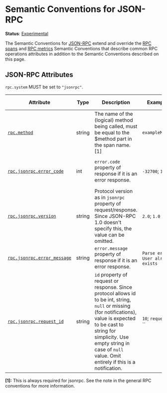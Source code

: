 <!--- Hugo front matter used to generate the website version of this page:
linkTitle: JSON-RPC
--->

# Semantic Conventions for JSON-RPC

**Status**: [Experimental][DocumentStatus]

The Semantic Conventions for [JSON-RPC](https://www.jsonrpc.org/) extend and override the [RPC spans](rpc-spans.md) and [RPC metrics](rpc-metrics.md) Semantic Conventions
that describe common RPC operations attributes in addition to the Semantic Conventions
described on this page.

## JSON-RPC Attributes

`rpc.system` MUST be set to `"jsonrpc"`.

<!-- semconv rpc.jsonrpc(full,tag=jsonrpc-tech-specific) -->
<!-- NOTE: THIS TEXT IS AUTOGENERATED. DO NOT EDIT BY HAND. -->
<!-- see templates/registry/markdown/snippet.md.j2 -->
<!-- prettier-ignore-start -->

| Attribute  | Type | Description  | Examples  | [Requirement Level](https://opentelemetry.io/docs/specs/semconv/general/attribute-requirement-level/) | Stability |
|---|---|---|---|---|---|
| [`rpc.method`](/docs/attributes-registry/rpc.md) | string | The name of the (logical) method being called, must be equal to the $method part in the span name. [1] | `exampleMethod` | `Required` | ![Experimental](https://img.shields.io/badge/-experimental-blue) |
| [`rpc.jsonrpc.error_code`](/docs/attributes-registry/rpc.md) | int | `error.code` property of response if it is an error response. | `-32700`; `100` | `Conditionally Required` If response is not successful. | ![Experimental](https://img.shields.io/badge/-experimental-blue) |
| [`rpc.jsonrpc.version`](/docs/attributes-registry/rpc.md) | string | Protocol version as in `jsonrpc` property of request/response. Since JSON-RPC 1.0 doesn't specify this, the value can be omitted. | `2.0`; `1.0` | `Conditionally Required` If other than the default version (`1.0`) | ![Experimental](https://img.shields.io/badge/-experimental-blue) |
| [`rpc.jsonrpc.error_message`](/docs/attributes-registry/rpc.md) | string | `error.message` property of response if it is an error response. | `Parse error`; `User already exists` | `Recommended` | ![Experimental](https://img.shields.io/badge/-experimental-blue) |
| [`rpc.jsonrpc.request_id`](/docs/attributes-registry/rpc.md) | string | `id` property of request or response. Since protocol allows id to be int, string, `null` or missing (for notifications), value is expected to be cast to string for simplicity. Use empty string in case of `null` value. Omit entirely if this is a notification. | `10`; `request-7`; `` | `Recommended` | ![Experimental](https://img.shields.io/badge/-experimental-blue) |

**[1]:** This is always required for jsonrpc. See the note in the general RPC conventions for more information.



<!-- prettier-ignore-end -->
<!-- END AUTOGENERATED TEXT -->
<!-- endsemconv -->

[DocumentStatus]: https://github.com/open-telemetry/opentelemetry-specification/tree/v1.31.0/specification/document-status.md
